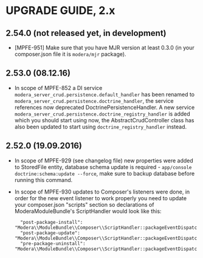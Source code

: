 # UPGRADE GUIDE, 2.x

## 2.54.0 (not released yet, in development)

* [MPFE-951] Make sure that you have MJR version at least 0.3.0 (in your composer.json file it is `modera/mjr` package).

## 2.53.0 (08.12.16)

* In scope of MPFE-852 a DI service `modera_server_crud.persistence.default_handler` has been renamed to 
`modera_server_crud.persistence.doctrine_handler`, the service references now deprecated DoctrinePersistenceHandler. A new
service `modera_server_crud.persistence.doctrine_registry_handler` is added which you should start using now, the
AbstractCrudController class has also been updated to start using `doctrine_registry_handler` instead.

## 2.52.0 (19.09.2016)

* In scope of MPFE-929 (see changelog file) new properties were added to StoredFile entity, database schema update is 
required - `app/console doctrine:schema:update --force`, make sure to backup database before running this command. 
* In scope of MPFE-930 updates to Composer's listeners were done, in order for the new event listener to work properly
you need to update your composer.json "scripts" section so declarations of ModeraModuleBundle's ScriptHandler would look
like this:

        "post-package-install": "Modera\\ModuleBundle\\Composer\\ScriptHandler::packageEventDispatcher",
        "post-package-update": "Modera\\ModuleBundle\\Composer\\ScriptHandler::packageEventDispatcher",
        "pre-package-uninstall": "Modera\\ModuleBundle\\Composer\\ScriptHandler::packageEventDispatcher",